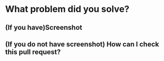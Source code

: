 # What problem did you solve?

## (If you have)Screenshot

## (If you do not have screenshot) How can I check this pull request?

